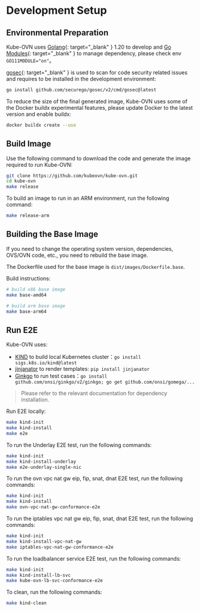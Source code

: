 # Development Setup

## Environmental Preparation

Kube-OVN uses [Golang](https://golang.org/){: target="_blank" } 1.20 to develop and [Go Modules](https://github.com/golang/go/wiki/Modules){: target="_blank" }
to manage dependency, please check env `GO111MODULE="on"`。

[gosec](https://github.com/securego/gosec){: target="_blank" } is used to scan for code security related issues
and requires to be installed in the development environment:

```bash
go install github.com/securego/gosec/v2/cmd/gosec@latest
```

To reduce the size of the final generated image, Kube-OVN uses some of the Docker buildx experimental features,
please update Docker to the latest version and enable buildx:

```bash
docker buildx create --use
```

## Build Image

Use the following command to download the code and generate the image required to run Kube-OVN:

```bash
git clone https://github.com/kubeovn/kube-ovn.git
cd kube-ovn
make release
```

To build an image to run in an ARM environment, run the following command:

```bash
make release-arm
```

## Building the Base Image

If you need to change the operating system version, dependencies, OVS/OVN code, etc., you need to rebuild the base image.

The Dockerfile used for the base image is `dist/images/Dockerfile.base`.

Build instructions:

```bash
# build x86 base image
make base-amd64

# build arm base image
make base-arm64
```

## Run E2E

Kube-OVN uses:

- [KIND](https://kind.sigs.k8s.io/) to build local Kubernetes cluster：` go install sigs.k8s.io/kind@latest `
- [jinjanator](https://github.com/kpfleming/jinjanator) to render templates: ` pip install jinjanator `
- [Ginkgo](https://onsi.github.io/ginkgo/) to run test cases：` go install github.com/onsi/ginkgo/v2/ginkgo; go get github.com/onsi/gomega/... `

> Please refer to the relevant documentation for dependency installation.

Run E2E locally:

```bash
make kind-init
make kind-install
make e2e
```

To run the Underlay E2E test, run the following commands:

```bash
make kind-init
make kind-install-underlay
make e2e-underlay-single-nic
```

To run the ovn vpc nat gw eip, fip, snat, dnat E2E test, run the following commands:

```bash
make kind-init
make kind-install
make ovn-vpc-nat-gw-conformance-e2e
```

To run the iptables vpc nat gw eip, fip, snat, dnat E2E test, run the following commands:

```bash
make kind-init
make kind-install-vpc-nat-gw
make iptables-vpc-nat-gw-conformance-e2e
```

To run the loadbalancer service E2E test, run the following commands:

```bash
make kind-init
make kind-install-lb-svc
make kube-ovn-lb-svc-conformance-e2e
```

To clean, run the following commands:

```bash
make kind-clean
```
